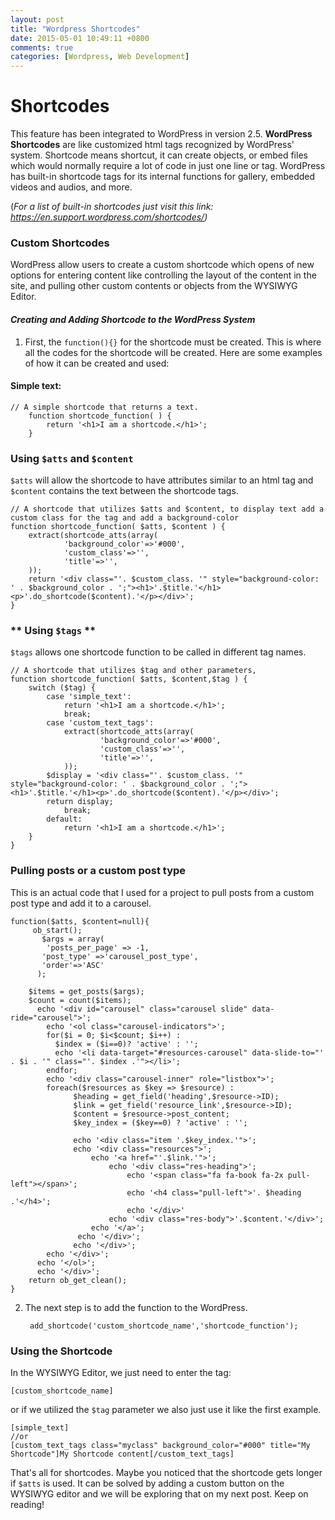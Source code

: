 ```yaml
---
layout: post
title: "Wordpress Shortcodes"
date: 2015-05-01 10:49:11 +0800
comments: true
categories: [Wordpress, Web Development]
---
```


**Shortcodes**
============

This feature has been integrated to WordPress in version 2.5.  **WordPress Shortcodes** are like customized html tags recognized by WordPress' system. Shortcode means shortcut, it can create objects, or embed files which would normally require a lot of code in just one line or tag. WordPress has built-in shortcode tags for its internal functions for gallery, embedded videos and audios, and more. 

(*For a list of built-in shortcodes just visit this link: https://en.support.wordpress.com/shortcodes/)*

### **Custom Shortcodes**

WordPress allow users to create a custom shortcode which opens of new options for entering content like controlling the layout of the content in the site, and pulling other custom contents or objects from the WYSIWYG Editor. 

#### ***Creating and Adding Shortcode to the WordPress System***

1. First, the `function(){}` for the shortcode must be created. This is where all the codes for the shortcode will be created. Here are some examples of how it can be created and used:

#### **Simple text:**
	// A simple shortcode that returns a text.
		function shortcode_function( ) {
			return '<h1>I am a shortcode.</h1>';
		}

### **Using `$atts` and `$content`**

`$atts` will allow the shortcode to have attributes similar to an html tag and `$content` contains the text between the shortcode tags.

	// A shortcode that utilizes $atts and $content, to display text add a custom class for the tag and add a background-color
	function shortcode_function( $atts, $content ) {
		extract(shortcode_atts(array(
				'background_color'=>'#000',
				'custom_class'=>'',
				'title'=>'',
		));
		return '<div class="'. $custom_class. '" style="background-color: ' . $background_color . ';"><h1>'.$title.'</h1><p>'.do_shortcode($content).'</p></div>';
	}
		

### ** Using `$tags` **

`$tags` allows one shortcode function to be called in different tag names.
		
	// A shortcode that utilizes $tag and other parameters,
	function shortcode_function( $atts, $content,$tag ) {
		switch ($tag) {
			case 'simple_text':
				return '<h1>I am a shortcode.</h1>';
				break;
			case 'custom_text_tags':
				extract(shortcode_atts(array(
						'background_color'=>'#000',
						'custom_class'=>'',
						'title'=>'',
				));
			$display = '<div class="'. $custom_class. '" style="background-color: ' . $background_color . ';"><h1>'.$title.'</h1><p>'.do_shortcode($content).'</p></div>';
			return display;
				break;
			default:
				return '<h1>I am a shortcode.</h1>';
		}
	}

### **Pulling posts or a custom post type**
This is an actual code that I used for a project to pull posts from a custom post type and add it to a carousel.

    function($atts, $content=null){
		 ob_start();
		   $args = array(
		    'posts_per_page' => -1,
		   'post_type' =>'carousel_post_type',
		   'order'=>'ASC'
		  );
		  
		$items = get_posts($args);
		$count = count($items);
	      echo '<div id="carousel" class="carousel slide" data-ride="carousel">';
			echo '<ol class="carousel-indicators">';
	        for($i = 0; $i<$count; $i++) : 
              $index = ($i==0)? 'active' : '';
              echo '<li data-target="#resources-carousel" data-slide-to="' . $i . '" class="'. $index .'"></li>';
	        endfor;
	        echo '<div class="carousel-inner" role="listbox">';
			foreach($resources as $key => $resource) :
			      $heading = get_field('heading',$resource->ID);
			      $link = get_field('resource_link',$resource->ID);
			      $content = $resource->post_content;
			      $key_index = ($key==0) ? 'active' : '';
			      
			      echo '<div class="item '.$key_index.'">';
			      echo '<div class="resources">';
				      echo '<a href="'.$link.'">';
					      echo '<div class="res-heading">';
						      echo '<span class="fa fa-book fa-2x pull-left"></span>';
						      echo '<h4 class="pull-left">'. $heading .'</h4>';
						      echo '</div>'				            
					      echo '<div class="res-body">'.$content.'</div>';
				      echo '</a>';
			       echo '</div>';
			      echo '</div>';
			echo '</div>';	
	      echo '</ol>';
		  echo '</div>';				
		return ob_get_clean();
	}


2. The next step is to add the function to the WordPress.

	    add_shortcode('custom_shortcode_name','shortcode_function');



### **Using the Shortcode**

In the WYSIWYG Editor, we just need to enter the tag:

    [custom_shortcode_name]
or if we utilized the `$tag` parameter we also just use it like the first example.

    [simple_text]
	//or
	[custom_text_tags class="myclass" background_color="#000" title="My Shortcode"]My Shortcode content[/custom_text_tags]

That's all for shortcodes. Maybe you noticed that the shortcode gets longer if `$atts` is used. It can be solved by adding a custom button on the WYSIWYG editor and we will be exploring that on my next post. Keep on reading!
